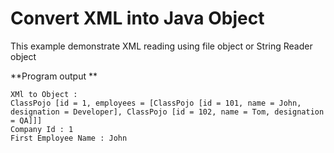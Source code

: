 Convert XML into Java Object
=====
This example demonstrate XML reading using file object or String Reader object

**Program output **

```
XMl to Object : 
ClassPojo [id = 1, employees = [ClassPojo [id = 101, name = John, designation = Developer], ClassPojo [id = 102, name = Tom, designation = QA]]]
Company Id : 1
First Employee Name : John
```